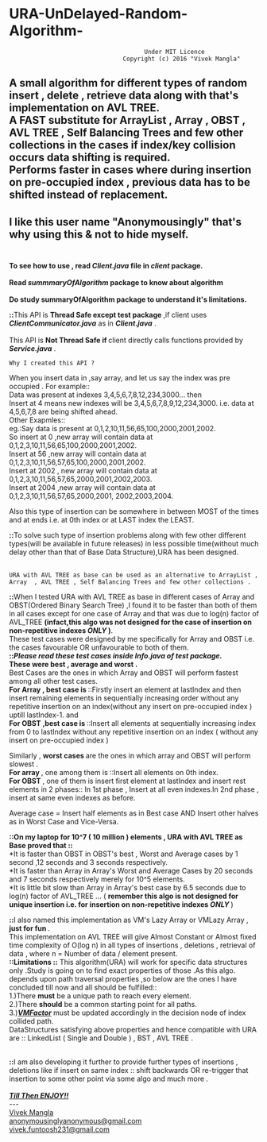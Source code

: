 # URA-UnDelayed-Random-Algorithm-
                                          Under MIT Licence
                                    Copyright (c) 2016 "Vivek Mangla"
A small algorithm for different types of random insert , delete , retrieve data along with that's implementation on AVL TREE.<br>
A FAST substitute for ArrayList , Array  , OBST , AVL TREE , Self Balancing Trees and few other collections in the cases if index/key collision occurs data shifting is required.<br>
Performs faster  in cases where during insertion on pre-occupied index , previous data has to be shifted instead of replacement.<br>
-----------------
<b>I like this user name "Anonymousingly" that's why using this & not to hide myself.</b><br><br>
-----------------
<b>To see how to use , read <i>Client.java</i> file in <i>client</i> package.</b><br><br>
<b>Read <i>summmaryOfAlgorithm</i> package to know about algorithm</b><br><br>
<b>Do study summaryOfAlgorithm package to understand it's limitations.</b><br>

<b>::</b>This API is <b>Thread Safe except test package </b>,if client uses <b><i>ClientCommunicator.java</i></b> as in <b><i>Client.java</i></b> .<br><br>
This API is <b>Not Thread Safe if </b>client directly calls functions provided by <b><i>Service.java</i></b> .


    Why I created this API ?
When you insert data in ,say array, and let us say the index was pre occupied .
For example::<br>
Data was present at indexes 3,4,5,6,7,8,12,234,3000... then <br>
Insert at 4 means new indexes will be 3,4,5,6,7,8,9,12,234,3000. i.e. data at 4,5,6,7,8 are being shifted ahead.<br>
Other Exapmles::<br>
eg.:Say data is present at 0,1,2,10,11,56,65,100,2000,2001,2002.<br>
So insert at   0 ,new array will contain data at 0,1,2,3,10,11,56,65,100,2000,2001,2002.<br>
Insert at 56 ,new array will contain data at 0,1,2,3,10,11,56,57,65,100,2000,2001,2002.<br>
Insert at 2002 , new array will contain data at 0,1,2,3,10,11,56,57,65,2000,2001,2002,2003.<br>
Insert at 2004 ,new array will contain data at 0,1,2,3,10,11,56,57,65,2000,2001, 2002,2003,2004.<br>

Also  this type of insertion can  be somewhere in between MOST of the times  and at ends i.e. at 0th index or at LAST index the LEAST.<br>

<b>::</b>To solve such type of insertion problems along with few other different types(will be available in future releases) in less possible time(without much delay other than that of Base Data Structure),URA has been designed.<br><br>

    URA with AVL TREE as base can be used as an alternative to ArrayList , Array  , AVL TREE , Self Balancing Trees and few other collections .

<b>::</b>When I tested URA with AVL TREE as base in different cases of Array and OBST(Ordered Binary Search Tree) ,I found it to be faster than both of them in all cases except for one case of Array and that was due to log(n) factor of AVL_TREE <b>(infact,this algo was not designed for the case of insertion on non-repetitive indexes <i> ONLY </i>)</b>.<br>
These test cases were designed by me specifically for Array and OBST i.e. the cases favourable OR unfavourable to both of them.<br>
<b>::</b><b><i>Please read these test cases inside Info.java of test package.</i></b><br>
<b> These were best , average and worst .</b><br>
Best Cases are the ones in which Array and OBST will perform fastest among all other test cases.<br>
<b> For Array , best case is </b>::Firstly insert an element at lastIndex and then insert remaining elements in sequentially increasing order without any repetitive insertion on an index(without any insert on pre-occupied index ) uptill lastIndex-1.  and<br>
<b> For OBST ,best case is </b>::Insert all elements at sequentially increasing index from 0 to lastIndex without any repetitive insertion on an index ( without any insert on pre-occupied index ) <br>

Similarly , <b> worst cases </b> are the ones in which array and OBST will perform slowest .<br>
<b>For array </b>, one among them is ::Insert all elements on 0th index.<br>
<b>For OBST </b> , one of them is insert first element at lastIndex and insert rest elements in 2 phases:: In 1st phase , Insert at all even indexes.In 2nd phase , insert at same even indexes as before.<br>

Average case = Insert half elements as in Best case AND Insert other halves as in Worst Case and Vice-Versa.<br>

<b>::</b><b>On my laptop for 10^7 ( 10 million ) elements , URA with AVL TREE as Base proved that ::</b><br>
*It is faster than OBST in OBST's best , Worst and Average cases by 1 second ,12 seconds and 3 seconds respectively.<br>
*It is faster than Array in Array's Worst and Average Cases by 20 seconds and 7 seconds respectively merely for 10^5 elements.<br>
*It is little bit slow than Array in Array's best case by 6.5 seconds due to log(n) factor of AVL_TREE ... ( <b> remember this algo is not designed for unique insertion i.e. for insertion on non-repetitive indexes <i> ONLY </i> </b> )<br>

<b>::</b>I also named this implementation as VM's Lazy Array or VMLazy Array ,<b> just for fun </b> .<br>
This implementation on AVL TREE will give Almost Constant or Almost fixed time complexity of O(log n) in all types of insertions , deletions , retrieval of data , where n = Number of data / element present.
<br>
<b>::</b><b>Limitations ::</b>
This algorithm(URA) will work for specific data structures only .Study is going on to find exact properties of those .As this algo. depends upon path traversal properties ,so below are the ones I have concluded till now and all should be fulfilled::<br>
1.)There <b>must</b> be a unique path to reach every element.<br>
2.)There <b>should</b> be a common starting point for all paths.<br>
3.)<b><i><u>VMFactor</u></i></b> must be updated accordingly in the decision node of index collided path.<br>
DataStructures satisfying above properties and hence compatible with URA are :: LinkedList ( Single and Double ) , BST , AVL TREE .<br><br>

<b>::</b>I am also developing it further to provide further types of insertions , deletions like if insert on same index :: shift backwards OR re-trigger that insertion to some other point via some algo and much more .<br>
<br>
<b><i><u> Till Then ENJOY!! </u></i></b>
<br>---<br>
<u>Vivek Mangla</u><br> 
<u>anonymousinglyanonymous@gmail.com</u><br>
<u>vivek.funtoosh231@gmail.com</u>
